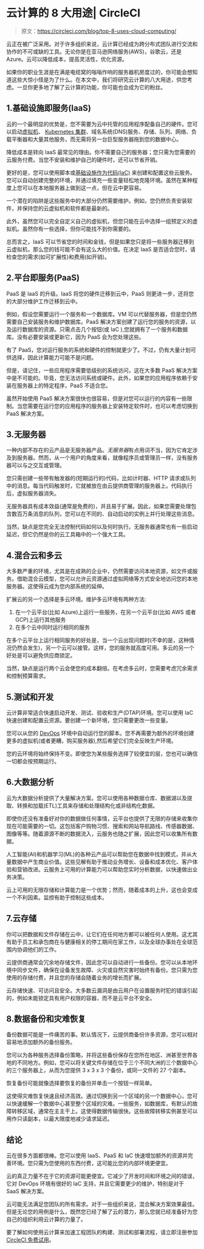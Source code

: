 # 云计算的 8 大用途| CircleCI

> 原文：<https://circleci.com/blog/top-8-uses-cloud-computing/>

云正在被广泛采用。对于许多组织来说，云计算已经成为跨分布式团队进行交流和协作的不可或缺的工具。无论你是在亚马逊网络服务(AWS)，谷歌云，还是 Azure。云可以降低成本，提高灵活性，优化资源。

如果你的职业生涯是在满是电缆窝的嗡嗡作响的服务器机房度过的，你可能会想知道这些大惊小怪是为了什么。在本文中，我们将研究云计算的八大用途，供您考虑。一旦你更多地了解了云计算的功能，你可能也会成为它的粉丝。

## 1.基础设施即服务(IaaS)

云的一个最明显的优势是，您不需要为云中托管的应用程序配备自己的硬件。您可以启动[虚拟机](https://circleci.com/blog/top-6-benefits-of-virtualization/)、 [Kubernetes 集群](https://circleci.com/blog/getting-started-with-kubernetes-how-to-set-up-your-first-cluster/)、域名系统(DNS)服务、存储、队列、网络、负载平衡器和大量其他服务，而无需将另一台巨型服务器拖到您的数据中心。

降低成本是转向 IaaS 最常见的理由。你不需要自己的服务器；您只需为您需要的云服务付费。当您不安装和维护自己的硬件时，还可以节省开销。

更好的是，您可以使用脚本或[基础设施作为代码(IaC)](https://circleci.com/blog/how-do-i-iac/) 来创建和配置这些云服务。您可以自动创建完整的环境，并通过填充一些变量轻松地克隆环境。虽然在某种程度上您可以在本地服务器上做到这一点，但在云中更容易。

一个潜在的陷阱是这些服务中的大部分仍然需要维护。例如，您仍然负责安装软件，并保持您的云虚拟机和软件都是最新的。

此外，虽然您可以完全自定义自己的虚拟机，但您只能在云中选择一组预定义的虚拟机。虽然你有一些选择，但你可能找不到你需要的。

总而言之，IaaS 可以节省您的时间和金钱，但是如果您只是将一些服务器迁移到云虚拟机，那么您的钱可能不会有这么大的价值。在决定 IaaS 是否适合您时，请检查您的需求(如可扩展性)和费用(如开销)。

## 2.平台即服务(PaaS)

PaaS 是 IaaS 的升级。IaaS 将您的硬件迁移到云中，PaaS 则更进一步，还将您的大部分维护工作迁移到云中。

例如，假设您需要运行一个服务和一个数据库。VM 可以代替服务器，但是您仍然需要自己安装服务和维护数据库。PaaS 解决方案创建了运行您的服务的资源，以及运行数据库的资源。只需点击几个按钮(或 IaC ),您就拥有了一个服务和数据库。没有必要安装或更新它，因为 PaaS 会为您处理这些。

有了 PaaS，您对运行服务的系统和硬件的控制就更少了。不过，仍有大量计划可供选择，因此计算能力可能不是问题。

但是，请记住，一些应用程序需要低级别的系统访问，这在大多数 PaaS 解决方案中是不可能的。毕竟，您无法访问系统或硬件。此外，如果您的应用程序依赖于安装在服务器上的特定程序，PaaS 不适合您。

虽然开始使用 PaaS 解决方案很快也很容易，但是对您可以运行的内容有一些限制。当您需要在运行您的应用程序的服务器上安装特定软件时，也可以考虑切换到 PaaS 解决方案。

## 3.无服务器

一种内部不存在的云产品是无服务器产品。*无服务器*有点用词不当，因为它肯定涉及到服务器。然而，从一个用户的角度来看，就像程序员或管理员一样，没有服务器可以与之交互或管理。

您只需创建一些带有触发器的(短期运行的)代码，比如计时器、HTTP 请求或队列中的消息。每当代码触发时，它就被放在由云提供商管理的服务器上。代码执行后，虚拟服务器消失。

无服务器具有成本效益(通常是免费的)，并且易于扩展。因此，如果您需要处理包含数百万条消息的队列，您可以在不同的、自动启动的实例上并行处理这些消息。

当然，缺点是您完全无法控制代码如何以及何时执行。无服务器通常也有一些启动延迟，但它仍然是你的云工具箱中的一个强大工具。

## 4.混合云和多云

大多数严重的环境，尤其是在成熟的企业中，仍然需要访问本地资源，如文件或服务。借助混合云模型，您可以允许云资源通过虚拟网络等方式安全地访问您的本地服务器。这使得云成为您内部系统的延伸。

扩展云的另一个选择是多云环境。维护多云环境有两种方法:

1.  在一个云平台(比如 Azure)上运行一些服务，在另一个云平台(比如 AWS 或者 GCP)上运行其他服务
2.  在多个云中同时运行相同的服务

在多个云平台上运行相同服务的好处是，当一个云出现问题时(不幸的是，这种情况仍然会发生)，另一个云可以接管。这样，您的服务就高度可用。多云的另一个好处是可以避免供应商锁定。

当然，缺点是运行两个云会使您的成本翻倍。在考虑多云时，您需要考虑冗余需求和控制预算需求。

## 5.测试和开发

云计算非常适合快速启动开发、测试、验收和生产(DTAP)环境。您可以使用 IaC 快速创建和配置云资源。要创建一个新环境，您只需要更改一些变量。

您可以从您的 [DevOps](https://circleci.com/blog/essential-devops-principles/) 环境中自动运行您的脚本。您不再需要为额外的环境创建更多的虚拟机(或者更糟，购买服务器),然后希望它们完全反映生产环境。

您的云环境将始终保持不变。即使您为某些服务选择了较便宜的层，您也可以确信一切都会按预期运行。

## 6.大数据分析

云为大数据分析提供了大量解决方案。您可以使用各种数据仓库、数据湖以及提取、转换和加载(ETL)工具来存储和处理结构化或非结构化数据。

即使你还没有准备好对你的数据做任何事情，云平台也提供了无限的存储来收集你现在可能需要的一切。这包括客户购物习惯、搜索和网站导航路线、传感器数据、图像等等。随着源源不断的数据流入，云服务也随之扩展，因此您可以收集所有数据。

人工智能(AI)和机器学习(ML)的各种云产品可以帮助您在数据中找到模式，并从大量数据中产生商业价值。这些见解有助于推动业务增长、设备和成本优化、客户体验和营销改进。云服务上可用的计算能力可以帮助您实时分析数据，以快速做出业务决策。

云上可用的无限存储和计算能力是一个优势；然而，随着成本的上升，这也会变成一个不利因素。监控有助于控制这些成本。

## 7.云存储

你可以把数据和文件存储在云中，让它们在任何地方都可以被任何人使用。这尤其有助于员工和承包商在与健康相关的停工期间在家工作，以及全球办事处在全球范围内协调他们的工作。

云提供商通常会冗余地存储文件，因此您可以自动进行一些备份。您可以从本地环境中同步文件，确保在设备发生故障、火灾或自然灾害时始终有备份。您只需为您使用的存储付费，并且您的存储会随着业务的增长而扩展。

云存储快速、可访问且安全。大多数云漏洞是由云用户在设置服务时犯的错误引起的，例如未能锁定具有用户权限的容器，而不是云平台不安全。

## 8.数据备份和灾难恢复

备份数据可能是一件痛苦的事。默认情况下，云提供商备份许多资源，您可以相对容易地添加额外的备份服务。

您可以为各种服务选择备份策略，并将这些备份保存在您所在地区、洲甚至世界各地的不同地方。例如，您可以将关键文件存储在位于三个不同大洲的三个数据中心的三个服务器上，从而为您提供 3 x 3 x 3 个备份，或同一文件的 27 个副本。

恢复备份可能就像选择要恢复的备份并单击一个按钮一样简单。

这使得灾难恢复快速且经济高效。通过切换到另一个区域的另一个数据中心，您可以快速缓解一个数据中心甚至整个区域的灾难。一些服务，如数据库，有默认的故障转移区域，通常在主主干上。这使得数据传输很快。这些故障转移实例甚至可以用作只读副本，以最大限度地减少请求延迟。

## 结论

云在很多方面都很棒。您可以使用 IaaS、PaaS 和 IaC 快速增加额外的资源并完善环境。您只需为您使用的东西付费，这可能比您的内部环境更便宜。

云的真正力量不在于它的资源可能更便宜。它减少了开发时间和环境之间的错误，它对 DevOps 环境有很好的 IaC 支持，并且它需要更少的维护，特别是对于 SaaS 解决方案。

云可能无法满足您团队的所有需求。对于一些组织来说，混合解决方案效果最佳。但是无论您的用例是什么，既然您已经了解了云的潜力，那么您就已经准备好为您自己的组织利用云计算的力量了。

要了解如何使用云计算来加速工程团队的构建、测试和部署流程，请立即注册参加 [CircleCI 免费试用](https://circleci.com/signup/)。